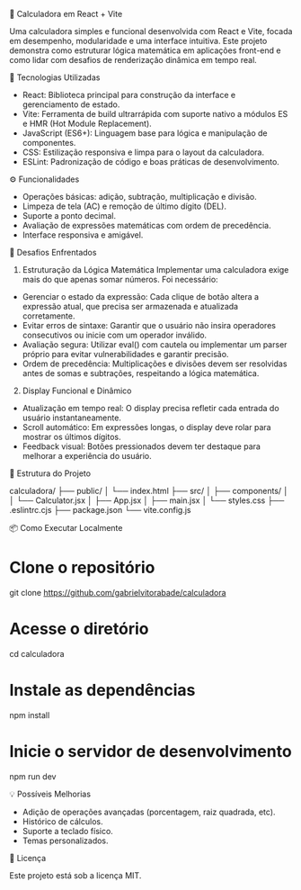 🧮 Calculadora em React + Vite

Uma calculadora simples e funcional desenvolvida com React e Vite, focada em desempenho, modularidade e uma interface intuitiva. Este projeto demonstra como estruturar lógica matemática em aplicações front-end e como lidar com desafios de renderização dinâmica em tempo real.

🚀 Tecnologias Utilizadas

- React: Biblioteca principal para construção da interface e gerenciamento de estado.
- Vite: Ferramenta de build ultrarrápida com suporte nativo a módulos ES e HMR (Hot Module Replacement).
- JavaScript (ES6+): Linguagem base para lógica e manipulação de componentes.
- CSS: Estilização responsiva e limpa para o layout da calculadora.
- ESLint: Padronização de código e boas práticas de desenvolvimento.
  
⚙️ Funcionalidades

- Operações básicas: adição, subtração, multiplicação e divisão.
- Limpeza de tela (AC) e remoção de último dígito (DEL).
- Suporte a ponto decimal.
- Avaliação de expressões matemáticas com ordem de precedência.
- Interface responsiva e amigável.
  
🧠 Desafios Enfrentados

1. Estruturação da Lógica Matemática
Implementar uma calculadora exige mais do que apenas somar números. Foi necessário:
- Gerenciar o estado da expressão: Cada clique de botão altera a expressão atual, que precisa ser armazenada e atualizada corretamente.
- Evitar erros de sintaxe: Garantir que o usuário não insira operadores consecutivos ou inicie com um operador inválido.
- Avaliação segura: Utilizar eval() com cautela ou implementar um parser próprio para evitar vulnerabilidades e garantir precisão.
- Ordem de precedência: Multiplicações e divisões devem ser resolvidas antes de somas e subtrações, respeitando a lógica matemática.
  
2. Display Funcional e Dinâmico
- Atualização em tempo real: O display precisa refletir cada entrada do usuário instantaneamente.
- Scroll automático: Em expressões longas, o display deve rolar para mostrar os últimos dígitos.
- Feedback visual: Botões pressionados devem ter destaque para melhorar a experiência do usuário.
  
🧰 Estrutura do Projeto

calculadora/
├── public/
│   └── index.html
├── src/
│   ├── components/
│   │   └── Calculator.jsx
│   ├── App.jsx
│   ├── main.jsx
│   └── styles.css
├── .eslintrc.cjs
├── package.json
└── vite.config.js


📦 Como Executar Localmente

# Clone o repositório
git clone https://github.com/gabrielvitorabade/calculadora

# Acesse o diretório
cd calculadora

# Instale as dependências
npm install

# Inicie o servidor de desenvolvimento
npm run dev


💡 Possíveis Melhorias

- Adição de operações avançadas (porcentagem, raiz quadrada, etc).
- Histórico de cálculos.
- Suporte a teclado físico.
- Temas personalizados.
  
📄 Licença

Este projeto está sob a licença MIT.


